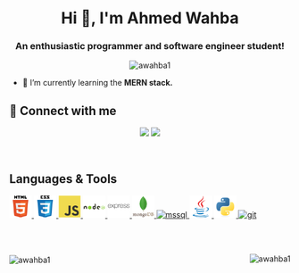 <h1 align="center">Hi 👋, I'm Ahmed Wahba</h1>
<h3 align="center">An enthusiastic programmer and software engineer student!</h3>

<p align="center">
 <img src="https://badges.pufler.dev/repos/awahba1" alt="awahba1" />
 </p> 
 
- 🌱 I’m currently learning the **MERN stack.**



## 📩 Connect with me
<p align="center">
    <a href="mailto:ahmedheshamwahba@gmail.com" title="Gmail" target="_blank"><img src="https://img.shields.io/badge/gmail-%23F05033.svg?style=for-the-badge&logo=gmail&logoColor=white"/></a>  
    <a href="https://www.linkedin.com/in/ahmed-wahba1/" title="LinkedIn" target="_blank" ><img src="https://img.shields.io/badge/linkedin-%230077B5.svg?style=for-the-badge&logo=linkedin&logoColor=white" /></a>  
</p>
<br>


## Languages & Tools
<p align="left"> <a href="https://www.w3.org/html/" target="_blank" rel="noreferrer"> <img src="https://raw.githubusercontent.com/devicons/devicon/master/icons/html5/html5-original-wordmark.svg" alt="html5" width="40" height="40"/> </a><a href="https://www.w3schools.com/css/" target="_blank" rel="noreferrer"> <img src="https://raw.githubusercontent.com/devicons/devicon/master/icons/css3/css3-original-wordmark.svg" alt="css3" width="40" height="40"/> </a> <a href="https://developer.mozilla.org/en-US/docs/Web/JavaScript" target="_blank" rel="noreferrer"> <img src="https://raw.githubusercontent.com/devicons/devicon/master/icons/javascript/javascript-original.svg" alt="javascript" width="40" height="40"/> </a> <a href="https://nodejs.org" target="_blank" rel="noreferrer"> <img src="https://raw.githubusercontent.com/devicons/devicon/master/icons/nodejs/nodejs-original-wordmark.svg" alt="nodejs" width="40" height="40"/> </a><a href="https://expressjs.com" target="_blank" rel="noreferrer"> <img src="https://raw.githubusercontent.com/devicons/devicon/master/icons/express/express-original-wordmark.svg" alt="express" width="40" height="40"/> </a><a href="https://www.mongodb.com/" target="_blank" rel="noreferrer"> <img src="https://raw.githubusercontent.com/devicons/devicon/master/icons/mongodb/mongodb-original-wordmark.svg" alt="mongodb" width="40" height="40"/> </a> <a href="https://www.microsoft.com/en-us/sql-server" target="_blank" rel="noreferrer"> <img src="https://www.svgrepo.com/show/303229/microsoft-sql-server-logo.svg" alt="mssql" width="40" height="40"/> </a>   <a href="https://www.java.com" target="_blank" rel="noreferrer"> <img src="https://raw.githubusercontent.com/devicons/devicon/master/icons/java/java-original.svg" alt="java" width="40" height="40"/> </a>    <a href="https://www.python.org" target="_blank" rel="noreferrer"> <img src="https://raw.githubusercontent.com/devicons/devicon/master/icons/python/python-original.svg" alt="python" width="40" height="40"/> </a> <a href="https://git-scm.com/" target="_blank" rel="noreferrer"> <img src="https://www.vectorlogo.zone/logos/git-scm/git-scm-icon.svg" alt="git" width="40" height="40"/> </a> </p>


<br><br>
<p>
<img align="right" src="https://github-readme-streak-stats.herokuapp.com/?user=awahba1&" alt="awahba1" />
<img align="center" src="https://github-readme-stats.vercel.app/api/top-langs?username=awahba1&show_icons=true&locale=en&layout=compact" alt="awahba1" />

</p>




<!-- <a href="https://codeforces.com/profile/https://codeforces.com/profile/awahba" target="blank"><img align="center" src="https://raw.githubusercontent.com/rahuldkjain/github-profile-readme-generator/master/src/images/icons/Social/codeforces.svg" alt="https://codeforces.com/profile/awahba" height="30" width="40" /></a> -->
